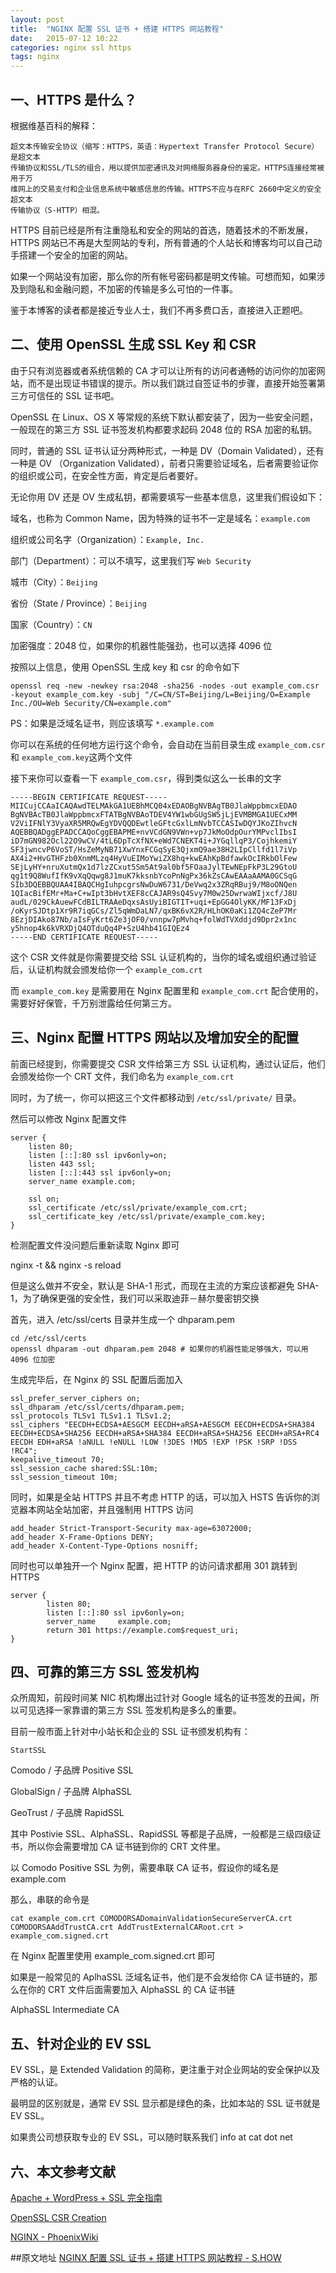```yaml
---
layout: post
title:  "NGINX 配置 SSL 证书 + 搭建 HTTPS 网站教程"
date:   2015-07-12 10:22
categories: nginx ssl https
tags: nginx
---
```

一、HTTPS 是什么？
-----------------

根据维基百科的解释：

    超文本传输安全协议（缩写：HTTPS，英语：Hypertext Transfer Protocol Secure）是超文本
    传输协议和SSL/TLS的组合，用以提供加密通讯及对网络服务器身份的鉴定。HTTPS连接经常被用于万
    维网上的交易支付和企业信息系统中敏感信息的传输。HTTPS不应与在RFC 2660中定义的安全超文本
    传输协议（S-HTTP）相混。

HTTPS 目前已经是所有注重隐私和安全的网站的首选，随着技术的不断发展，HTTPS 网站已不再是大型网站的专利，所有普通的个人站长和博客均可以自己动手搭建一个安全的加密的网站。

如果一个网站没有加密，那么你的所有帐号密码都是明文传输。可想而知，如果涉及到隐私和金融问题，不加密的传输是多么可怕的一件事。

鉴于本博客的读者都是接近专业人士，我们不再多费口舌，直接进入正题吧。

二、使用 OpenSSL 生成 SSL Key 和 CSR
-------------------------------------

由于只有浏览器或者系统信赖的 CA 才可以让所有的访问者通畅的访问你的加密网站，而不是出现证书错误的提示。所以我们跳过自签证书的步骤，直接开始签署第三方可信任的 SSL 证书吧。

OpenSSL 在 Linux、OS X 等常规的系统下默认都安装了，因为一些安全问题，一般现在的第三方 SSL 证书签发机构都要求起码 2048 位的 RSA 加密的私钥。

同时，普通的 SSL 证书认证分两种形式，一种是 DV（Domain Validated），还有一种是 OV （Organization Validated），前者只需要验证域名，后者需要验证你的组织或公司，在安全性方面，肯定是后者要好。

无论你用 DV 还是 OV 生成私钥，都需要填写一些基本信息，这里我们假设如下：

域名，也称为 Common Name，因为特殊的证书不一定是域名：`example.com`

组织或公司名字（Organization）：`Example, Inc.`

部门（Department）：可以不填写，这里我们写 `Web Security`

城市（City）：`Beijing`

省份（State / Province）：`Beijing`

国家（Country）：`CN`

加密强度：2048 位，如果你的机器性能强劲，也可以选择 4096 位

按照以上信息，使用 OpenSSL 生成 key 和 csr 的命令如下


    openssl req -new -newkey rsa:2048 -sha256 -nodes -out example_com.csr -keyout example_com.key -subj "/C=CN/ST=Beijing/L=Beijing/O=Example Inc./OU=Web Security/CN=example.com"


PS：如果是泛域名证书，则应该填写 `*.example.com`

你可以在系统的任何地方运行这个命令，会自动在当前目录生成 `example_com.csr` 和 `example_com.key`这两个文件

接下来你可以查看一下 `example_com.csr`，得到类似这么一长串的文字

    -----BEGIN CERTIFICATE REQUEST-----
    MIICujCCAaICAQAwdTELMAkGA1UEBhMCQ04xEDAOBgNVBAgTB0JlaWppbmcxEDAO
    BgNVBAcTB0JlaWppbmcxFTATBgNVBAoTDEV4YW1wbGUgSW5jLjEVMBMGA1UECxMM
    V2ViIFNlY3VyaXR5MRQwEgYDVQQDEwtleGFtcGxlLmNvbTCCASIwDQYJKoZIhvcN
    AQEBBQADggEPADCCAQoCggEBAPME+nvVCdGN9VWn+vp7JkMoOdpOurYMPvclIbsI
    iD7mGN982Ocl22O9wCV/4tL6DpTcXfNX+eWd7CNEKT4i+JYGqllqP3/CojhkemiY
    SF3jwncvP6VoST/HsZeMyNB71XwYnxFCGqSyE3QjxmQ9ae38H2LIpCllfd1l7iVp
    AX4i2+HvGTHFzb0XnmMLzq4HyVuEIMoYwiZX8hq+kwEAhKpBdfawkOcIRkbOlFew
    SEjLyHY+nruXutmQx1d7lzZCxut5Sm5At9al0bf5FOaaJylTEwNEpFkP3L29GtoU
    qg1t9Q8WufIfK9vXqQqwg8J1muK7kksnbYcoPnNgPx36kZsCAwEAAaAAMA0GCSqG
    SIb3DQEBBQUAA4IBAQCHgIuhpcgrsNwDuW6731/DeVwq2x3ZRqRBuj9/M8oONQen
    1QIacBifEMr+Ma+C+wIpt3bHvtXEF8cCAJAR9sQ4Svy7M0w25DwrwaWIjxcf/J8U
    audL/029CkAuewFCdBILTRAAeDqxsAsUyiBIGTIT+uqi+EpGG4OlyKK/MF13FxDj
    /oKyrSJDtp1Xr9R7iqGCs/Zl5qWmDaLN7/qxBK6vX2R/HLhOK0aKi1ZQ4cZeP7Mr
    8EzjDIAko87Nb/aIsFyKrt6Ze3jOF0/vnnpw7pMvhq+folWdTVXddjd9Dpr2x1nc
    y5hnop4k6kVRXDjQ4OTduQq4P+SzU4hb41GIQEz4
    -----END CERTIFICATE REQUEST-----

这个 CSR 文件就是你需要提交给 SSL 认证机构的，当你的域名或组织通过验证后，认证机构就会颁发给你一个 `example_com.crt`

而 `example_com.key` 是需要用在 Nginx 配置里和 `example_com.crt` 配合使用的，需要好好保管，千万别泄露给任何第三方。

三、Nginx 配置 HTTPS 网站以及增加安全的配置
-------------------------------------------

前面已经提到，你需要提交 CSR 文件给第三方 SSL 认证机构，通过认证后，他们会颁发给你一个 CRT 文件，我们命名为 `example_com.crt`

同时，为了统一，你可以把这三个文件都移动到 `/etc/ssl/private/` 目录。

然后可以修改 Nginx 配置文件

    server {
        listen 80;
        listen [::]:80 ssl ipv6only=on;
        listen 443 ssl;
        listen [::]:443 ssl ipv6only=on;
        server_name example.com;

        ssl on;
        ssl_certificate /etc/ssl/private/example_com.crt;
        ssl_certificate_key /etc/ssl/private/example_com.key;
    }

检测配置文件没问题后重新读取 Nginx 即可

nginx -t && nginx -s reload

但是这么做并不安全，默认是 SHA-1 形式，而现在主流的方案应该都避免 SHA-1，为了确保更强的安全性，我们可以采取迪菲－赫尔曼密钥交换

首先，进入 /etc/ssl/certs 目录并生成一个 dhparam.pem

    cd /etc/ssl/certs
    openssl dhparam -out dhparam.pem 2048 # 如果你的机器性能足够强大，可以用 4096 位加密

生成完毕后，在 Nginx 的 SSL 配置后面加入

    ssl_prefer_server_ciphers on;
    ssl_dhparam /etc/ssl/certs/dhparam.pem;
    ssl_protocols TLSv1 TLSv1.1 TLSv1.2;
    ssl_ciphers "EECDH+ECDSA+AESGCM EECDH+aRSA+AESGCM EECDH+ECDSA+SHA384 EECDH+ECDSA+SHA256 EECDH+aRSA+SHA384 EECDH+aRSA+SHA256 EECDH+aRSA+RC4 EECDH EDH+aRSA !aNULL !eNULL !LOW !3DES !MD5 !EXP !PSK !SRP !DSS !RC4";
    keepalive_timeout 70;
    ssl_session_cache shared:SSL:10m;
    ssl_session_timeout 10m;

同时，如果是全站 HTTPS 并且不考虑 HTTP 的话，可以加入 HSTS 告诉你的浏览器本网站全站加密，并且强制用 HTTPS 访问

    add_header Strict-Transport-Security max-age=63072000;
    add_header X-Frame-Options DENY;
    add_header X-Content-Type-Options nosniff;

同时也可以单独开一个 Nginx 配置，把 HTTP 的访问请求都用 301 跳转到 HTTPS

    server {
            listen 80;
            listen [::]:80 ssl ipv6only=on;
            server_name     example.com;
            return 301 https://example.com$request_uri;
    }


四、可靠的第三方 SSL 签发机构
------------------------------

众所周知，前段时间某 NIC 机构爆出过针对 Google 域名的证书签发的丑闻，所以可见选择一家靠谱的第三方 SSL 签发机构是多么的重要。

目前一般市面上针对中小站长和企业的 SSL 证书颁发机构有：

`StartSSL`

Comodo / 子品牌 Positive SSL

GlobalSign / 子品牌 AlphaSSL

GeoTrust / 子品牌 RapidSSL

其中 Postivie SSL、AlphaSSL、RapidSSL 等都是子品牌，一般都是三级四级证书，所以你会需要增加 CA 证书链到你的 CRT 文件里。

以 Comodo Positive SSL 为例，需要串联 CA 证书，假设你的域名是 example.com

那么，串联的命令是

    cat example_com.crt COMODORSADomainValidationSecureServerCA.crt COMODORSAAddTrustCA.crt AddTrustExternalCARoot.crt > example_com.signed.crt

在 Nginx 配置里使用 example_com.signed.crt 即可

如果是一般常见的 AplhaSSL 泛域名证书，他们是不会发给你 CA 证书链的，那么在你的 CRT 文件后面需要加入 AlphaSSL 的 CA 证书链

AlphaSSL Intermediate CA

五、针对企业的 EV SSL
----------------------

EV SSL，是 Extended Validation 的简称，更注重于对企业网站的安全保护以及严格的认证。

最明显的区别就是，通常 EV SSL 显示都是绿色的条，比如本站的 SSL 证书就是 EV SSL。

如果贵公司想获取专业的 EV SSL，可以随时联系我们 info at cat dot net

六、本文参考文献
----------------

[Apache + WordPress + SSL 完全指南](http://ttt.tt/9/)

[OpenSSL CSR Creation](https://www.digicert.com/easy-csr/openssl.htm)

[NGINX - PhoenixWiki](https://wiki.phoenixlzx.com/page/NGINX/)


##原文地址
[NGINX 配置 SSL 证书 + 搭建 HTTPS 网站教程 - S.HOW](https://s.how/nginx-ssl/)

